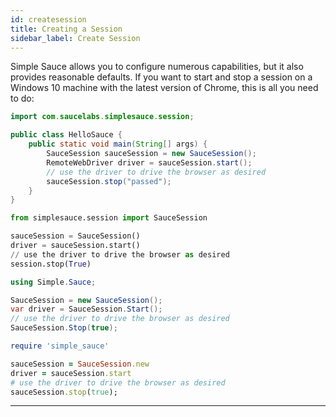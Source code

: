 ```yaml
---
id: createsession
title: Creating a Session
sidebar_label: Create Session
---
```


Simple Sauce allows you to configure numerous capabilities, but it also provides reasonable defaults.
If you want to start and stop a session on a Windows 10 machine with the latest version of Chrome, 
this is all you need to do:

<!--DOCUSAURUS_CODE_TABS-->
<!--Java-->

```java
import com.saucelabs.simplesauce.session;

public class HelloSauce {
    public static void main(String[] args) {
        SauceSession sauceSession = new SauceSession();
        RemoteWebDriver driver = sauceSession.start();
        // use the driver to drive the browser as desired
        sauceSession.stop("passed");
    }
}
```

<!--Python-->
```python
from simplesauce.session import SauceSession

sauceSession = SauceSession()
driver = sauceSession.start()
// use the driver to drive the browser as desired
session.stop(True)
```
<!--C#-->

```c#
using Simple.Sauce;

SauceSession = new SauceSession();
var driver = SauceSession.Start();
// use the driver to drive the browser as desired
SauceSession.Stop(true);
```
<!--Ruby-->
```ruby
require 'simple_sauce'

sauceSession = SauceSession.new
driver = sauceSession.start
# use the driver to drive the browser as desired
sauceSession.stop(true);
```
<!--END_DOCUSAURUS_CODE_TABS-->

___
